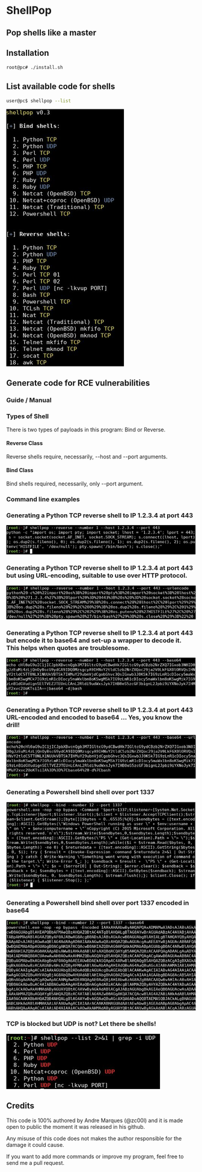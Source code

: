 # ShellPop
## Pop shells like a master

## Installation
```bash
root@pc# ./install.sh
```

## List available code for shells
```bash
user@pc$ shellpop --list
```
![Image1](img/photo8.JPG)


## Generate code for RCE vulnerabilities


### Guide / Manual


### Types of Shell
There is two types of payloads in this program: Bind or Reverse.


#### Reverse Class
Reverse shells require, necessarily, --host and --port arguments.


#### Bind Class
Bind shells required, necessarily, only --port argument.


### Command line examples


### Generating a Python TCP reverse shell to IP 1.2.3.4 at port 443
![Screenshot](img/photo9.JPG?raw=true)

### Generating a Python TCP reverse shell to IP 1.2.3.4 at port 443 but using URL-encoding, suitable to use over HTTP protocol.
![Screenshot](img/photo10.jpg?raw=true)

### Generating a Python TCP reverse shell to IP 1.2.3.4 at port 443 but encode it to base64 and set-up a wrapper to decode it. This helps when quotes are troublesome.
![Screenshot](img/photo11.jpg?raw=true)

### Generating a Python TCP reverse shell to IP 1.2.3.4 at port 443 URL-encoded and encoded to base64 ... Yes, you know the drill!
![Screenshot](img/photo12.jpg?raw=true)


### Generating a Powershell bind shell over port 1337
![Screenshot](img/photo13.jpg?raw=true)

### Generating a Powershell bind shell over port 1337 encoded in base64
![Screenshot](img/photo14.jpg?raw=true)

### TCP is blocked but UDP is not? Let there be shells!
![Screenshot](img/photo15.jpg?raw=true)


## Credits

This code is 100% authored by Andre Marques (@zc00l) and it is made open to public the moment it was released in his github. 

Any misuse of this code does not makes the author responsible for the damage it could cause.


If you want to add more commands or improve my program, feel free to send me a pull request.
